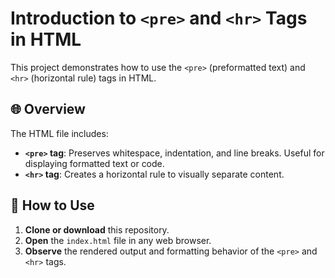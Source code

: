 # Introduction to `<pre>` and `<hr>` Tags in HTML

This project demonstrates how to use the `<pre>` (preformatted text) and `<hr>` (horizontal rule) tags in HTML.

## 🌐 Overview

The HTML file includes:

- **`<pre>` tag**: Preserves whitespace, indentation, and line breaks. Useful for displaying formatted text or code.
- **`<hr>` tag**: Creates a horizontal rule to visually separate content.

## 📂 How to Use

1. **Clone or download** this repository.
2. **Open** the `index.html` file in any web browser.
3. **Observe** the rendered output and formatting behavior of the `<pre>` and `<hr>` tags.



